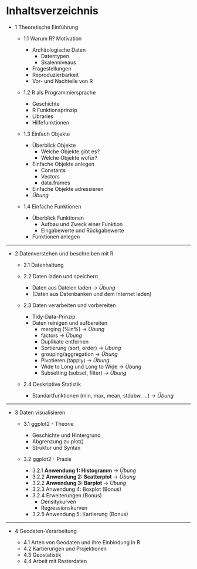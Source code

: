 # Inhaltsverzeichnis

- 1 Theoretische Einführung

    - 1.1 Warum R? Motivation
        - Archäologische Daten
          - Datentypen
          - Skalenniveaus
        - Fragestellungen
        - Reproduzierbarkeit
        - Vor- und Nachteile von R

    - 1.2 R als Programmiersprache
        - Geschichte
        - R Funktionsprinzip
        - Libraries
        - Hilfefunktionen

    - 1.3 Einfach Objekte
        - Überblick Objekte
            - Welche Objekte gibt es?
            - Welche Objekte wofür?
        - Einfache Objekte anlegen
            - Constants
            - Vectors
            - data.frames
        - Einfache Objekte adressieren
        - *Übung*
    
    - 1.4 Einfache Funktionen
        - Überblick Funktionen
            - Aufbau und Zweck einer Funktion
            - Eingabewerte und Rückgabewerte
        - Funktionen anlegen

***

- 2 Datenverstehen und beschreiben mit R

    - 2.1 Datenhaltung

    - 2.2 Daten laden und speichern
        - Daten aus Dateien laden -> *Übung*
        - (Daten aus Datenbanken und dem Internet laden)

    - 2.3 Daten verarbeiten und vorbereiten
        - Tidy-Data-Prinzip
        - Daten reinigen und aufbereiten
            - merging (%in%) -> *Übung*
            - factors -> *Übung*
            - Duplikate entfernen 
            - Sortierung (sort, order) -> *Übung*
            - grouping/aggregation -> *Übung*
            - Pivotieren (tapply) -> *Übung*
            - Wide to Long und Long to Wide -> *Übung*
            - Subsetting (subset, filter) -> *Übung*

    - 2.4 Deskriptive Statistik
      - Standartfunktionen (min, max, mean, stdabw, ...) -> *Übung*

***

- 3 Daten visualisieren

    - 3.1 ggplot2 - Theorie
        - Geschichte und Hintergrund
        - Abgrenzung zu plot()
        - Struktur und Syntax
    
    - 3.2 ggplot2 - Praxis
        - 3.2.1 **Anwendung 1: Histogramm** -> *Übung*
        - 3.2.2 **Anwendung 2: Scatterplot** -> *Übung*
        - 3.2.2 **Anwendung 3: Barplot** -> *Übung*
        - 3.2.3 Anwendung 4: Boxplot (Bonus)
        - 3.2.4 Erweiterungen (Bonus)
          - Densitykurven
          - Regressionskurven
        - 3.2.5 Anwendung 5: Kartierung (Bonus)

***

- 4 Geodaten-Verarbeitung

    - 4.1 Arten von Geodaten und ihre Einbindung in R
    - 4.2 Kartierungen und Projektionen
    - 4.3 Geostatistik
    - 4.4 Arbeit mit Rasterdaten